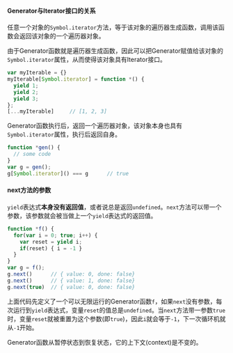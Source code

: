 #### Generator与Iterator接口的关系

任意一个对象的`Symbol.iterator`方法，等于该对象的遍历器生成函数，调用该函数会返回该对象的一个遍历器对象。

由于Generator函数就是遍历器生成函数，因此可以把Generator赋值给该对象的`Symbol.iterator`属性，从而使得该对象具有Iterator接口。

```js
var myIterable = {}
myIterable[Symbol.iterator] = function *() {
  yield 1;
  yield 2;
  yield 3;
};
[...myIterable]     // [1, 2, 3]
```

Generator函数执行后，返回一个遍历器对象，该对象本身也具有`Symbol.iterator`属性，执行后返回自身。

```js
function *gen() {
  // some code
}
var g = gen();
g[Symbol.iterator]() === g      // true
```

#### next方法的参数

`yield`表达式**本身没有返回值**，或者说总是返回`undefined`。`next`方法可以带一个参数，该参数就会被当做上一个`yield`表达式的返回值。

```js
function *f() {
  for(var i = 0; true; i++) {
    var reset = yield i;
    if(reset) { i = -1 }
  }
}
var g = f();
g.next()      // { value: 0, done: false}
g.next()      // { value: 1, done: false}
g.next(true)  // { value: 0, done: false}
```

上面代码先定义了一个可以无限运行的Generator函数`f`，如果`next`没有参数，每次运行到`yield`表达式，变量`reset`的值总是`undefined`。当`next`方法带一参数`true`时，变量`reset`就被重置为这个参数(即`true`)，因此`i`就会等于`-1`，下一次循环机就从`-1`开始。

Generator函数从暂停状态到恢复状态，它的上下文(context)是不变的。